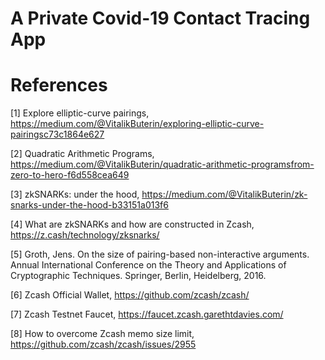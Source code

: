 # A Private Covid-19 Contact Tracing App


# References
[1] Explore elliptic-curve pairings, https://medium.com/@VitalikButerin/exploring-elliptic-curve-pairingsc73c1864e627

[2] Quadratic Arithmetic Programs, https://medium.com/@VitalikButerin/quadratic-arithmetic-programsfrom-zero-to-hero-f6d558cea649

[3] zkSNARKs: under the hood, https://medium.com/@VitalikButerin/zk-snarks-under-the-hood-b33151a013f6

[4] What are zkSNARKs and how are constructed in Zcash, https://z.cash/technology/zksnarks/

[5] Groth, Jens. On the size of pairing-based non-interactive arguments. Annual International Conference on the Theory and Applications of Cryptographic Techniques. Springer, Berlin, Heidelberg, 2016.

[6] Zcash Official Wallet, https://github.com/zcash/zcash/

[7] Zcash Testnet Faucet, https://faucet.zcash.garethtdavies.com/

[8] How to overcome Zcash memo size limit, https://github.com/zcash/zcash/issues/2955
